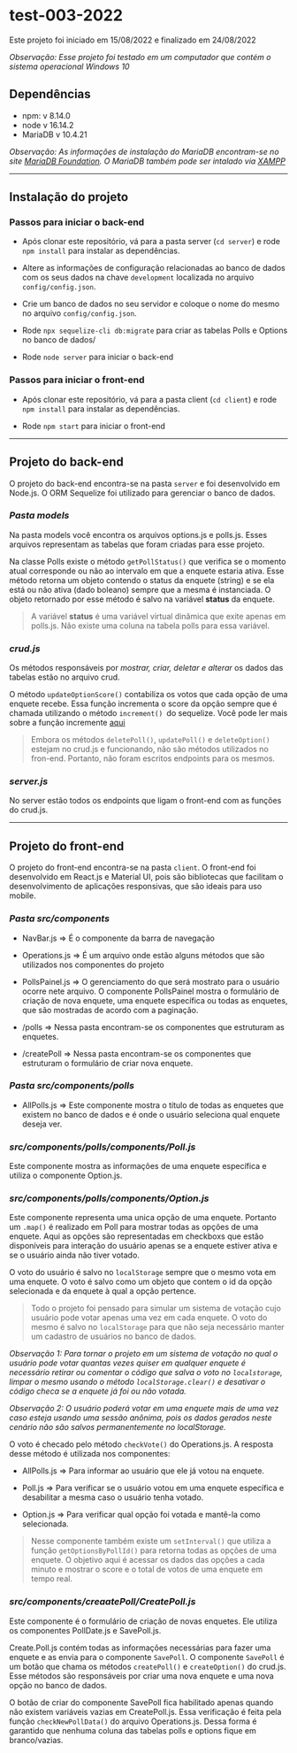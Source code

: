 # test-003-2022

Este projeto foi iniciado em 15/08/2022 e finalizado em 24/08/2022

*Observação: Esse projeto foi testado em um computador que contém o sistema operacional Windows 10*
## **Dependências**

* npm: v 8.14.0
* node v 16.14.2
* MariaDB v 10.4.21

*Observação: As informações de instalação do MariaDB encontram-se no site [MariaDB Foundation](https://mariadb.org/download/?t=mariadb&p=mariadb&r=10.9.2&os=windows&cpu=x86_64&pkg=msi&m=serverion). O MariaDB também pode ser intalado via [XAMPP](https://www.apachefriends.org/download.html)*

----

## **Instalação do projeto**

### Passos para iniciar o back-end

* Após clonar este repositório, vá para a pasta server (`cd server`) e rode `npm install` para instalar as dependências.

* Altere as informações de configuração relacionadas ao banco de dados com os seus dados na chave `development` localizada no arquivo `config/config.json`.

* Crie um banco de dados no seu servidor e coloque o nome do mesmo no arquivo `config/config.json`.

* Rode `npx sequelize-cli db:migrate` para criar as tabelas Polls e Options no banco de dados/

* Rode `node server` para iniciar o back-end

### Passos para iniciar o front-end
* Após clonar este repositório, vá para a pasta client (`cd client`) e rode `npm install` para instalar as dependências.

* Rode `npm start` para iniciar o front-end


----
## **Projeto do back-end**

O projeto do back-end encontra-se na pasta `server` e foi desenvolvido em Node.js. O ORM Sequelize foi utilizado para gerenciar o banco de dados.

### *Pasta models*

Na pasta models você encontra os arquivos options.js e polls.js. Esses arquivos representam as tabelas que foram criadas para esse projeto.

Na classe Polls existe o método `getPollStatus()` que verifica se o momento atual corresponde ou não ao intervalo em que a enquete estaria ativa. Esse método retorna um objeto contendo o status da enquete (string) e se ela está ou não ativa (dado boleano) sempre que a mesma é instanciada.  O objeto retornado por esse método é salvo na variável **status** da enquete. 

> A variável **status** é uma variável virtual dinâmica que exite apenas em polls.js. Não existe uma coluna na tabela polls para essa variável.

### *crud.js*

Os métodos responsáveis por *mostrar, criar, deletar e alterar* os dados das tabelas estão no arquivo crud. 

O método `updateOptionScore()` contabiliza os votos que cada opção de uma enquete recebe. Essa função incrementa o score da opção sempre que é chamada utilizando o  método `increment() `do sequelize. Você pode ler mais sobre a função incremente [aqui](https://sequelize.org/docs/v6/core-concepts/model-instances/)

> Embora os métodos `deletePoll()`, `updatePoll()` e `deleteOption()` estejam no crud.js e funcionando, não são métodos utilizados no fron-end. Portanto, não foram escritos endpoints para os mesmos. 

### *server.js*

No server estão todos os endpoints que ligam o front-end com as funções do crud.js.

------------
## **Projeto do front-end**

O projeto do front-end encontra-se na pasta `client`. O front-end foi desenvolvido em React.js e Material UI, pois são bibliotecas que facilitam o desenvolvimento de aplicações responsivas, que são ideais para uso mobile. 
### *Pasta src/components*

* NavBar.js => É o componente da barra de navegação

* Operations.js => É um arquivo onde estão alguns métodos que são utilizados nos componentes do projeto

* PollsPainel.js => O gerenciamento do que será mostrato para o usuário ocorre nete arquivo. O componente PollsPainel mostra o formulário de criação de nova enquete, uma enquete específica ou todas as enquetes, que são mostradas de acordo com a paginação.

* /polls => Nessa pasta encontram-se os componentes que estruturam as enquetes.

* /createPoll => Nessa pasta encontram-se os componentes que estruturam o formulário de criar nova enquete.

### *Pasta src/components/polls*

* AllPolls.js => Este componente mostra o título de todas as enquetes que existem no banco de dados e é onde o usuário seleciona qual enquete deseja ver.

### *src/components/polls/components/Poll.js* 

Este componente mostra as informações de uma enquete específica e utiliza o componente Option.js.

### *src/components/polls/components/Option.js* 

Este componente representa uma unica opção de uma enquete. Portanto um `.map()` é realizado em Poll para mostrar todas as opções de uma enquete. Aqui as opções são representadas em checkboxs que estão disponíveis para interação do usuário apenas se a enquete estiver ativa e se o usuário ainda não tiver votado.

O voto do usuário é salvo no `localStorage` sempre que o mesmo vota em uma enquete. O voto é salvo como um objeto que contem o id da opção selecionada e da enquete à qual a opção pertence. 

> Todo o projeto foi pensado para simular um sistema de votação cujo usuário pode votar apenas uma vez em cada enquete. O voto do mesmo é salvo no `localStorage` para que não seja necessário manter um cadastro de usuários no banco de dados. 

*Observação 1: Para tornar o projeto em um sistema de votação no qual o usuário pode votar quantas vezes quiser em qualquer enquete é necessário retirar ou comentar o código que salva o voto no `localstorage`,  limpar o mesmo usando o método `localStorage.clear()` e desativar o código checa se a enquete já foi ou não votada.*

*Observação 2: O usuário poderá votar em uma enquete mais de uma vez caso esteja usando uma sessão anônima, pois os dados gerados neste cenário não são salvos permanentemente no localStorage.*


O voto é checado pelo método `checkVote()` do Operations.js. A resposta desse método é utilizada nos componentes:

* AllPolls.js => Para informar ao usuário que ele já votou na enquete.

* Poll.js => Para verificar se o usuário votou em uma enquete específica e desabilitar a mesma caso o usuário tenha votado.

* Option.js => Para verificar qual opção foi votada e mantê-la como selecionada.

> Nesse componente também existe um `setInterval()` que utiliza a função `getOptionsByPollId()` para retorna todas as opções de uma enquete. O objetivo aqui é acessar os dados das opções a cada minuto e mostrar o score e o total de votos de uma enquete em tempo real.

### *src/components/creaatePoll/CreatePoll.js* 

Este componente é o formulário de criação de novas enquetes. Ele utiliza os componentes PollDate.js e SavePoll.js.

Create.Poll.js contém todas as informações necessárias para fazer uma enquete e as envia para o componente `SavePoll`. 
O componente `SavePoll` é um botão que chama os métodos `createPoll()` e `createOption()` do crud.js. Esse métodos são responsáveis por criar uma nova enquete e uma nova opção no banco de dados.

O botão de criar do componente SavePoll fica habilitado apenas quando não existem variáveis vazias em CreatePoll.js. Essa verificação é feita pela função `checkNewPollData()` do arquivo Operations.js. Dessa forma é garantido que nenhuma coluna das tabelas polls e options fique em branco/vazias.
